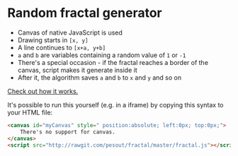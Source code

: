 # Random fractal generator

- Canvas of native JavaScript is used
- Drawing starts in `[x, y]`
- A line continues to `[x+a, y+b]`
- `a` and `b` are variables containing a random value of `1` or `-1`
 - There's a special occasion - if the fractal reaches a border of the canvas, script makes it generate inside it
- After it, the algorithm saves `a` and `b` to `x` and `y` and so on

[Check out how it works.](http://rawgit.com/pesout/fractal/master/fractal.html)

It's possible to run this yourself (e.g. in a iframe) by copying this syntax to your HTML file:

```html
<canvas id="myCanvas" style=" position:absolute; left:0px; top:0px;">
	There's no support for canvas. 
</canvas>
<script src="http://rawgit.com/pesout/fractal/master/fractal.js"></script>
```
